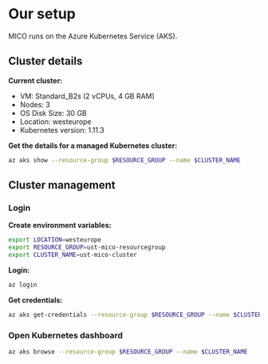 # Our setup

MICO runs on the Azure Kubernetes Service (AKS).

## Cluster details

**Current cluster:**
* VM: Standard_B2s (2 vCPUs, 4 GB RAM)
* Nodes: 3
* OS Disk Size: 30 GB
* Location: westeurope
* Kubernetes version: 1.11.3

**Get the details for a managed Kubernetes cluster:**
```bash
az aks show --resource-group $RESOURCE_GROUP --name $CLUSTER_NAME
```

## Cluster management

### Login

**Create environment variables:**
```bash
export LOCATION=westeurope
export RESOURCE_GROUP=ust-mico-resourcegroup
export CLUSTER_NAME=ust-mico-cluster
```

**Login:**
```bash
az login
```

**Get credentials:**
```bash
az aks get-credentials --resource-group $RESOURCE_GROUP --name $CLUSTER_NAME --admin
```

### Open Kubernetes dashboard

```bash
az aks browse --resource-group $RESOURCE_GROUP --name $CLUSTER_NAME
```
